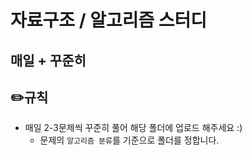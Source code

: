 # 자료구조 / 알고리즘 스터디
매일 + 꾸준히 
----
## ✏️**규칙**
* 매일 2-3문제씩 꾸준히 풀어 해당 폴더에 업로드 해주세요 :)
   * 문제의 `알고리즘 분류`를 기준으로 폴더를 정합니다.
